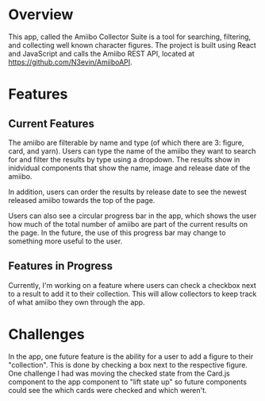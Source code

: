 # Overview

This app, called the Amiibo Collector Suite is a tool for searching, filtering, and collecting well known character figures. The project is built using React and JavaScript and calls the Amiibo REST API, located at https://github.com/N3evin/AmiiboAPI.

# Features

## Current Features

The amiibo are filterable by name and type (of which there are 3: figure, card, and yarn). Users can type the name of the amiibo they want to search for and filter the results by type using a dropdown. The results show in inidvidual components that show the name, image and release date of the amiibo. 

In addition, users can order the results by release date to see the newest released amiibo towards the top of the page.

Users can also see a circular progress bar in the app, which shows the user how much of the total number of amiibo are part of the current results on the page. In the future, the use of this progress bar may change to something more useful to the user.

## Features in Progress

Currently, I'm working on a feature where users can check a checkbox next to a result to add it to their collection. This will allow collectors to keep track of what amiibo they own through the app.

# Challenges

In the app, one future feature is the ability for a user to add a figure to their "collection". This is done by checking a box next to the respective figure. One challenge I had was moving the checked state from the Card.js component to the app component to "lift state up" so future components could see the which cards were checked and which weren't.
